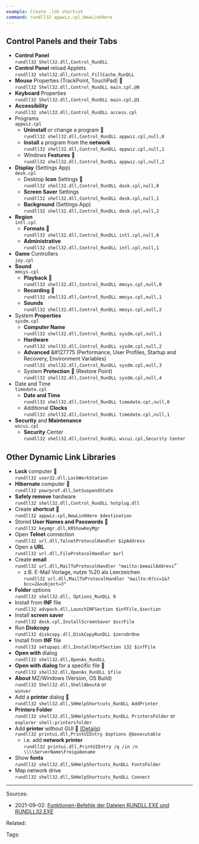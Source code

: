 ```yaml
---
example: Create .lnk shortcut
command: rundll32 appwiz.cpl,NewLinkHere
---
```


## Control Panels and their Tabs

- **Control Panel**  
    `rundll32 Shell32.dll,Control_RunDLL`
- **Control Panel** reload Applets  
    `rundll32 shell32.dll,Control_FillCache_RunDLL`
- **Mouse** Properties (TrackPoint, TouchPad) &#127775;  
    `rundll32 Shell32.dll,Control_RunDLL main.cpl,@0`
- **Keyboard** Properties  
    `rundll32 Shell32.dll,Control_RunDLL main.cpl,@1`
- **Accessibility**  
    `rundll32 shell32.dll,Control_RunDLL access.cpl`
- Programs  
    `appwiz.cpl`
    - **Uninstall** or change a program &#127775;  
        `rundll32 shell32.dll,Control_RunDLL appwiz.cpl,null,0`
    - **Install** a program from the **network**  
        `rundll32 shell32.dll,Control_RunDLL appwiz.cpl,null,1`
    - Windows **Features** &#127775;  
        `rundll32 shell32.dll,Control_RunDLL appwiz.cpl,null,2`
- **Display** (Settings App)  
    `desk.cpl`
    - Desktop **Icon** Settings &#127775;  
        `rundll32 shell32.dll,Control_RunDLL desk.cpl,null,0`
    - **Screen Saver** Settings  
        `rundll32 shell32.dll,Control_RunDLL desk.cpl,null,1`
    - **Background** (Settings App)  
        `rundll32 shell32.dll,Control_RunDLL desk.cpl,null,2`
- **Region**  
    `intl.cpl`
    - **Formats** &#127775;  
        `rundll32 shell32.dll,Control_RunDLL intl.cpl,null,0`
    - **Administrative**  
        `rundll32 shell32.dll,Control_RunDLL intl.cpl,null,1`
- **Game** Controllers  
    `joy.cpl`
- **Sound**  
    `mmsys.cpl`
    - **Playback** &#127775;  
        `rundll32 shell32.dll,Control_RunDLL mmsys.cpl,null,0`
    - **Recording** &#127775;  
        `rundll32 shell32.dll,Control_RunDLL mmsys.cpl,null,1`
    - **Sounds**  
        `rundll32 shell32.dll,Control_RunDLL mmsys.cpl,null,2`
- System **Properties**  
    `sysdm.cpl`
    - **Computer Name**  
        `rundll32 shell32.dll,Control_RunDLL sysdm.cpl,null,1`
    - **Hardware**  
        `rundll32 shell32.dll,Control_RunDLL sysdm.cpl,null,2`
    - **Advanced** &#127775 (Performance, User Profiles, Startup and Recovery, Environment Variables)  
        `rundll32 shell32.dll,Control_RunDLL sysdm.cpl,null,3`
    - System **Protection** &#127775; (Restore Point)  
        `rundll32 shell32.dll,Control_RunDLL sysdm.cpl,null,4`
- Date and Time  
    `timedate.cpl`
    - **Date and Time**  
        `rundll32 shell32.dll,Control_RunDLL timedate.cpl,null,0`
    - Additional **Clocks**  
        `rundll32 shell32.dll,Control_RunDLL timedate.cpl,null,1`
- **Security** and **Maintenance**  
    `wscui.cpl`
    - **Security** Center  
        `rundll32 shell32.dll,Control_RunDLL wscui.cpl,Security Center`


## Other Dynamic Link Libraries

- **Lock** computer &#127775;  
    `rundll32 user32.dll,LockWorkStation`
- **Hibernate** computer &#127775;  
    `rundll32 powrprof.dll,SetSuspendState`
- **Safely remove** hardware  
    `rundll32 shell32.dll,Control_RunDLL hotplug.dll`
- Create **shortcut** &#127775;  
    `rundll32 appwiz.cpl,NewLinkHere $destination`
- Stored **User Names and Passwords** &#127775;  
    `rundll32 keymgr.dll,KRShowKeyMgr`
- Open **Telnet** connection  
    `rundll32 url.dll,TelnetProtocolHandler $ipAddress`
- Open a **URL**  
    `rundll32 url.dll,FileProtocolHandler $url`
- Create **email**  
    `rundll32 url.dll,MailToProtocolHandler "mailto:$emailAddress`"`
    - z.B. E-Mail Vorlage, nutze %20 als Leerzeichen  
        `rundll32 url.dll,MailToProtocolHandler "mailto:0?cc=1&?bcc=2&subject=3"`
- **Folder** options  
    `rundll32 shell32.dll, Options_RunDLL 0`
- Install from **INF** file  
    `rundll32 advpack.dll,LaunchINFSection $infFile,$section`
- Install **screen saver**  
    `rundll32 desk.cpl,InstallScreenSaver $scrFile`
- Run **Diskcopy**  
    `rundll32 diskcopy.dll,DiskCopyRunDLL $zeroOrOne`
- Install from **INF** file  
    `rundll32 setupapi.dll,InstallHinfSection 132 $infFile`
- **Open with** dialog  
    `rundll32 shell32.dll,OpenAs_RunDLL`
- **Open with dialog** for a specific file &#127775;  
    `rundll32 shell32.dll,OpenAs_RunDLL $file`
- **About** MZ/Windows (Version, OS Build)  
    `rundll32 Shell32.dll,ShellAboutA` or  
    `winver`
- Add a **printer** dialog &#127775;  
    `rundll32 shell32.dll,SHHelpShortcuts_RunDLL AddPrinter`
- **Printers Folder**  
    `rundll32 shell32.dll,SHHelpShortcuts_RunDLL PrintersFolder` or  
    `explorer shell:printersfolder`
- Add **printer** without GUI &#127775; [(Details)](http://www.winfaq.de/faq_html/Content/tip2000/onlinefaq.php?h=tip2028.htm)  
    `rundll32 printui.dll,PrintUIEntry $options @$executable`
    - i.e. add **network printer**  
        `rundll32 printui.dll,PrintUIEntry /q /in /n \\\\ServerName\Freigabename`
- Show **fonts**  
    `rundll32 shell32.dll,SHHelpShortcuts_RunDLL FontsFolder`
- Map network drive  
    `rundll32 shell32.dll,SHHelpShortcuts_RunDLL Connect`

---
Sources:
- 2021-09-02: [Funktionen-Befehle der Dateien RUNDLL.EXE und RUNDLL32.EXE](http://www.winfaq.de/faq_html/Content/tip0500/onlinefaq.php?h=tip0564.htm)

Related:

Tags: